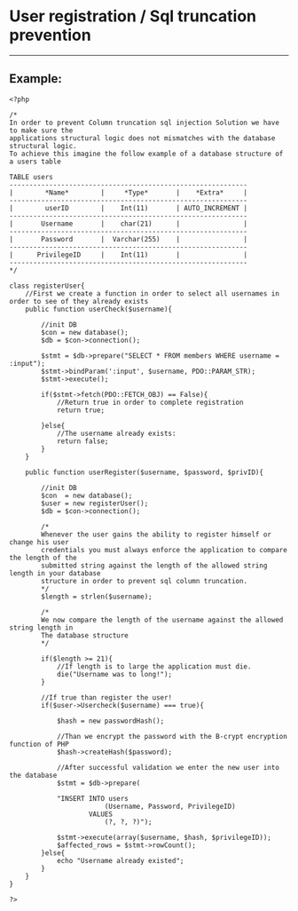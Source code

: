 # User registration / Sql truncation prevention
-------

## Example:


    <?php

	/*
	In order to prevent Column truncation sql injection Solution we have to make sure the
	applications structural logic does not mismatches with the database structural logic.
	To achieve this imagine the follow example of a database structure of a users table

	TABLE users
	------------------------------------------------------------
	|	     *Name*        |     *Type*       |    *Extra*     |
	------------------------------------------------------------
	|        userID	       |    Int(11)       | AUTO_INCREMENT |
	------------------------------------------------------------
	|       Username  	   |    char(21)      |  	           |
	------------------------------------------------------------
	|       Password       |  Varchar(255)    |	               |
	------------------------------------------------------------
	|      PrivilegeID     |    Int(11)       |                |
	------------------------------------------------------------
	*/

	class registerUser{
		//First we create a function in order to select all usernames in order to see of they already exists
		public function userCheck($username){

			//init DB
			$con = new database();
			$db = $con->connection();

			$stmt = $db->prepare("SELECT * FROM members WHERE username = :input");
			$stmt->bindParam(':input', $username, PDO::PARAM_STR);
			$stmt->execute();

			if($stmt->fetch(PDO::FETCH_OBJ) == False){
				//Return true in order to complete registration
				return true;

			}else{
				//The username already exists:
				return false;
			}
		}

		public function userRegister($username, $password, $privID){

			//init DB
			$con  = new database();
			$user = new registerUser();
			$db = $con->connection();

			/*
			Whenever the user gains the ability to register himself or change his user
			credentials you must always enforce the application to compare the length of the
			submitted string against the length of the allowed string length in your database
			structure in order to prevent sql column truncation.
			*/
			$length = strlen($username);

			/*
			We now compare the length of the username against the allowed string length in
			The database structure
			*/

			if($length >= 21){
				//If length is to large the application must die.
				die("Username was to long!");
			}

			//If true than register the user!		
			if($user->Usercheck($username) === true){

				$hash = new passwordHash();

				//Than we encrypt the password with the B-crypt encryption function of PHP
				$hash->createHash($password);

				//After successful validation we enter the new user into the database
				$stmt = $db->prepare(

				"INSERT INTO users
							(Username, Password, PrivilegeID)
						VALUES
							(?, ?, ?)");

				$stmt->execute(array($username, $hash, $privilegeID));
				$affected_rows = $stmt->rowCount();			
			}else{
				echo "Username already existed";
			}
		}
	}

    ?>
